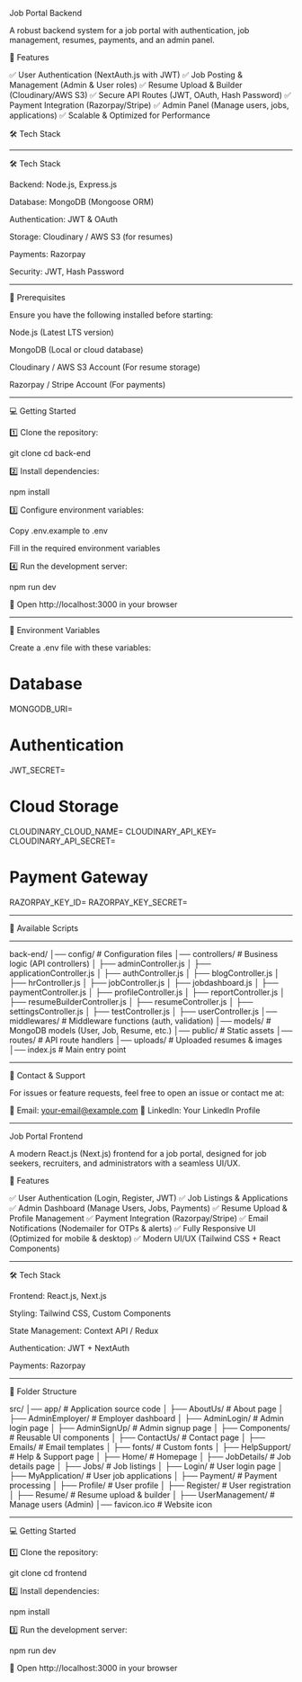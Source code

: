 Job Portal Backend


A robust backend system for a job portal with authentication, job management, resumes, payments, and an admin panel.

🚀 Features

✅ User Authentication (NextAuth.js with JWT)
✅ Job Posting & Management (Admin & User roles)
✅ Resume Upload & Builder (Cloudinary/AWS S3)
✅ Secure API Routes (JWT, OAuth, Hash Password)
✅ Payment Integration (Razorpay/Stripe)
✅ Admin Panel (Manage users, jobs, applications)
✅ Scalable & Optimized for Performance

🛠️ Tech Stack

---

🛠️ Tech Stack

Backend: Node.js, Express.js

Database: MongoDB (Mongoose ORM)

Authentication: JWT & OAuth

Storage: Cloudinary / AWS S3 (for resumes)

Payments: Razorpay 

Security: JWT, Hash Password


---

📌 Prerequisites

Ensure you have the following installed before starting:

Node.js (Latest LTS version)

MongoDB (Local or cloud database)

Cloudinary / AWS S3 Account (For resume storage)

Razorpay / Stripe Account (For payments)





---

💻 Getting Started

1️⃣ Clone the repository:

git clone <repository-url>
cd back-end

2️⃣ Install dependencies:

npm install

3️⃣ Configure environment variables:

Copy .env.example to .env

Fill in the required environment variables


4️⃣ Run the development server:

npm run dev

🔗 Open http://localhost:3000 in your browser


---

📌 Environment Variables

Create a .env file with these variables:

# Database
MONGODB_URI=

# Authentication
JWT_SECRET=

# Cloud Storage
CLOUDINARY_CLOUD_NAME=
CLOUDINARY_API_KEY=
CLOUDINARY_API_SECRET=

# Payment Gateway
RAZORPAY_KEY_ID=
RAZORPAY_KEY_SECRET=

---

📜 Available Scripts


---

back-end/
│── config/                # Configuration files
│── controllers/           # Business logic (API controllers)
│   ├── adminController.js
│   ├── applicationController.js
│   ├── authController.js
│   ├── blogController.js
│   ├── hrController.js
│   ├── jobController.js
│   ├── jobdashboard.js
│   ├── paymentController.js
│   ├── profileController.js
│   ├── reportController.js
│   ├── resumeBuilderController.js
│   ├── resumeController.js
│   ├── settingsController.js
│   ├── testController.js
│   ├── userController.js
│── middlewares/           # Middleware functions (auth, validation)
│── models/                # MongoDB models (User, Job, Resume, etc.)
│── public/                # Static assets
│── routes/                # API route handlers
│── uploads/               # Uploaded resumes & images
│── index.js               # Main entry point


---

📧 Contact & Support

For issues or feature requests, feel free to open an issue or contact me at:

📩 Email: your-email@example.com
💼 LinkedIn: Your LinkedIn Profile


---


Job Portal Frontend

A modern React.js (Next.js) frontend for a job portal, designed for job seekers, recruiters, and administrators with a seamless UI/UX.

🚀 Features

✅ User Authentication (Login, Register, JWT)
✅ Job Listings & Applications
✅ Admin Dashboard (Manage Users, Jobs, Payments)
✅ Resume Upload & Profile Management
✅ Payment Integration (Razorpay/Stripe)
✅ Email Notifications (Nodemailer for OTPs & alerts)
✅ Fully Responsive UI (Optimized for mobile & desktop)
✅ Modern UI/UX (Tailwind CSS + React Components)


---

🛠️ Tech Stack

Frontend: React.js, Next.js

Styling: Tailwind CSS, Custom Components

State Management: Context API / Redux

Authentication: JWT + NextAuth

Payments: Razorpay 





---

📂 Folder Structure

src/
│── app/                  # Application source code
│   ├── AboutUs/          # About page
│   ├── AdminEmployer/    # Employer dashboard
│   ├── AdminLogin/       # Admin login page
│   ├── AdminSignUp/      # Admin signup page
│   ├── Components/       # Reusable UI components
│   ├── ContactUs/        # Contact page
│   ├── Emails/           # Email templates
│   ├── fonts/            # Custom fonts
│   ├── HelpSupport/      # Help & Support page
│   ├── Home/             # Homepage
│   ├── JobDetails/       # Job details page
│   ├── Jobs/             # Job listings
│   ├── Login/            # User login page
│   ├── MyApplication/    # User job applications
│   ├── Payment/          # Payment processing
│   ├── Profile/          # User profile
│   ├── Register/         # User registration
│   ├── Resume/           # Resume upload & builder
│   ├── UserManagement/   # Manage users (Admin)
│── favicon.ico           # Website icon


---

💻 Getting Started

1️⃣ Clone the repository:

git clone <repository-url>
cd frontend

2️⃣ Install dependencies:

npm install

3️⃣ Run the development server:

npm run dev

🔗 Open http://localhost:3000 in your browser


